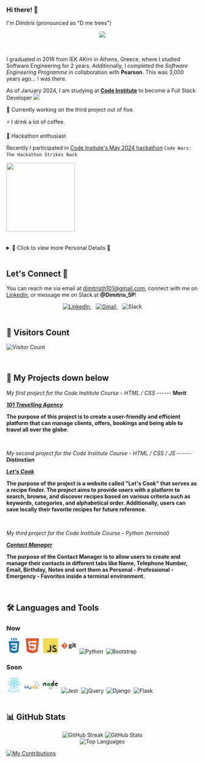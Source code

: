 ### Hi there! 👋  
I'm *Dimitris* (pronounced as "D me trees")

<p align="center">
<img src="https://media.giphy.com/media/xUPGGDNsLvqsBOhuU0/giphy.gif" width="800">
</p>

<br>

I graduated in 2016 from IEK AKmi in Athens, Greece, where I studied Software Engineering for 2 years. Additionally, I completed the *Software Engineering Programme* in collaboration with **Pearson**. This was 3,000 years ago... I was there.

As of January 2024, I am studying at **[Code Institute](https://codeinstitute.net/global/)** to become a Full Stack Developer <img src="https://media.giphy.com/media/WUlplcMpOCEmTGBtBW/giphy.gif" width="100">

 :telescope: Currently working on the third project out of five.
 
 :zap: I drink a lot of coffee.

 :robot: Hackathon enthusiast

Recently I participated in [Code Insitute's May 2024 hackathon](https://hackathon.codeinstitute.net/hackathon/47/) `Code Wars: The Hackathon Strikes Back`

 <a href="https://api.eu.badgr.io/public/assertions/SNMdl7PuQaWFGTXDgBEGYA"><img width="180px" height="180px" src="https://api.eu.badgr.io/public/assertions/SNMdl7PuQaWFGTXDgBEGYA/image"></a>

<br>

<details>
  <summary>🌟 Click to view more Personal Details 🌟</summary>
  
  <br>
  
  <p align="center">
    <b>Age:</b> 28 years old 🎂 <br>
    <b>Location:</b> Athens, Greece 🏛️ <br>
    <b>Languages:</b> Greek (native), English (fluent) 🌐 <br>
  </p>
    
</details>

<br>

## Let's Connect 🤝

You can reach me via email at [dimitristh101@gmail.com](mailto:dimitristh101@gmail.com), connect with me on [LinkedIn](https://www.linkedin.com/in/dimitrios-thlivitis/), or message me on Slack at **@Dimitris_5P**!

<div align="center">
  <a href="https://www.linkedin.com/in/dimitrios-thlivitis" target="_blank">
    <img src="https://img.icons8.com/color/96/000000/linkedin.png" alt="LinkedIn" width="50" height="50"/>
  </a>&nbsp;&nbsp;
  <a href="mailto:dimitristh101@gmail.com" target="_blank">
    <img src="https://img.icons8.com/fluent/96/000000/gmail.png" alt="Gmail" width="50" height="50"/>
  </a>&nbsp;&nbsp;
  <img src="https://img.icons8.com/color/96/000000/slack--v2.png" alt="Slack" width="50" height="50"/>
</div>


<br>

## 👀 **Visitors Count**  
![Visitor Count](https://visitor-badge.laobi.icu/badge?page_id=Dimitris112.Dimitris112)
<!-- https://github.com/hehuapei/visitor-badge -->

<br>

## 🚀 My Projects down below

*My first project for the Code Institute Course - HTML / CSS* ------ **Merit**


<a href="https://github.com/Dimitris112/travel-agency-1st-official-project" target="_blank"><strong><em>101 Travelling Agency</em></strong></a><br>

**The purpose of this project is to create a user-friendly and efficient platform that can manage clients, offers, bookings and being able to travel all over the globe.**

<br>

*My second project for the Code Institute Course - HTML / CSS / JS* ------ **Distinction**

<a href="https://github.com/Dimitris112/lets-cook-pp2" target="_blank"><strong><em>Let's Cook</em></strong></a><br>

**The purpose of the project is a website called "Let's Cook" that serves as a recipe finder. The project aims to provide users with a platform to search, browse, and discover recipes based on various criteria such as keywords, categories, and alphabetical order. Additionally, users can save locally their favorite recipes for future reference.**

<br>

*My third project for the Code Institute Course - Python (terminal)*

<a href="https://github.com/Dimitris112/Contact-Manager-pp3" target="_blank"><strong><em>Contact Manager</em></strong></a><br>

**The purpose of the Contact Manager is to allow users to create and manage their contacts in different tabs like Name, Telephone Number, Email, Birthday, Notes and sort them as Personal - Professional - Emergency - Favorites inside a terminal environment.**

<br>

## :hammer_and_wrench: **Languages and Tools**
### Now
<div>
   <img src="https://github.com/devicons/devicon/blob/master/icons/css3/css3-plain-wordmark.svg" title="CSS3" alt="CSS" width="40" height="40"/>&nbsp;
   <img src="https://github.com/devicons/devicon/blob/master/icons/html5/html5-original.svg" title="HTML5" alt="HTML" width="40" height="40"/>&nbsp;
   <img src="https://github.com/devicons/devicon/blob/master/icons/javascript/javascript-original.svg" title="JavaScript" alt="JavaScript" width="40" height="40"/>&nbsp;
   <img src="https://github.com/devicons/devicon/blob/master/icons/git/git-original-wordmark.svg" title="Git" alt="Git" width="40" height="40"/>&nbsp;
   <img src="https://cdn.jsdelivr.net/gh/devicons/devicon@latest/icons/python/python-original.svg" title="Python" alt="Python" width="40" height="40"/>&nbsp;
    <img src="https://cdn.jsdelivr.net/gh/devicons/devicon@latest/icons/bootstrap/bootstrap-original.svg" title="Bootstrap" alt="Bootstrap" width="40" height="40"/>&nbsp;
</div>
   
### Soon
<div>
   <img src="https://github.com/devicons/devicon/blob/master/icons/react/react-original-wordmark.svg" title="React" alt="React" width="40" height="40"/>&nbsp;
   <img src="https://github.com/devicons/devicon/blob/master/icons/mysql/mysql-original-wordmark.svg" title="MySQL" alt="MySQL" width="40" height="40"/>&nbsp;
   <img src="https://github.com/devicons/devicon/blob/master/icons/nodejs/nodejs-original-wordmark.svg" title="NodeJS" alt="NodeJS" width="40" height="40"/>&nbsp;
   <img src="https://cdn.jsdelivr.net/gh/devicons/devicon@latest/icons/jest/jest-plain.svg" title="Jest" alt="Jest" width="40" height="40"/>&nbsp;
   <img src="https://cdn.jsdelivr.net/gh/devicons/devicon@latest/icons/jquery/jquery-original.svg" title="jQuery" alt="jQuery" width="40" height="40"/>&nbsp;
   <img src="https://cdn.jsdelivr.net/gh/devicons/devicon@latest/icons/django/django-plain.svg" title="Django" alt="Django" width="40" height="40"/>&nbsp;
   <img src="https://cdn.jsdelivr.net/gh/devicons/devicon@latest/icons/flask/flask-original.svg" title="Flask" alt="Flask" width="40" height="40"/>&nbsp;
</div>

<br>

## 📊 **GitHub Stats**

<div align="center">
  <img src="https://github-readme-streak-stats.herokuapp.com?user=Dimitris112&theme=dark&mode=weekly" alt="GitHub Streak" style="max-width: 100%;"/>
  <img src="https://github-readme-stats.vercel.app/api?username=Dimitris112&show_icons=true&theme=gruvbox" alt="GitHub Stats" style="max-width: 45%;"/>
</div>

<div align="center">
  <img src="https://github-readme-stats.vercel.app/api/top-langs/?username=Dimitris112&theme=gruvbox" alt="Top Languages" style="max-width: 45%;"/>
</div>

[![My Contributions](https://github-readme-activity-graph.vercel.app/graph?username=Dimitris112&theme=react-dark)](https://github.com/Dimitris112)

<!-- https://github.com/DenverCoder1/github-readme-streak-stats -->
<!-- https://github.com/anuraghazra/github-readme-stats -->

<!-- https://github.com/Ashutosh00710/github-readme-activity-graph?tab=readme-ov-file -->
